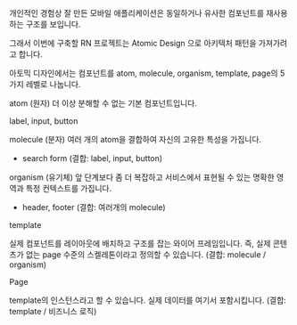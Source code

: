 개인적인 경험상 잘 만든 모바일 애플리케이션은 동일하거나 유사한 컴포넌트를 재사용하는 구조를 보입니다.

그래서 이번에 구축할 RN 프로젝트는 Atomic Design 으로 아키텍처 패턴을 가져가려고 합니다.

아토믹 디자인에서는 컴포넌트를 atom, molecule, organism, template, page의 5가지 레벨로 나눕니다.

atom (원자)
더 이상 분해할 수 없는 기본 컴포넌트입니다.

label, input, button

molecule (분자)
여러 개의 atom을 결합하여 자신의 고유한 특성을 가집니다.

- search form (결합: label, input, button)

organism (유기체)
앞 단계보다 좀 더 복잡하고 서비스에서 표현될 수 있는 명확한 영역과 특정 컨텍스트를 가집니다.

- header, footer (결합: 여러개의 molecule)

template

실제 컴포넌트를 레이아웃에 배치하고 구조를 잡는 와이어 프레임입니다. 즉, 실제 콘텐츠가 없는 page 수준의 스켈레톤이라고 정의할 수 있습니다.
(결합: molecule / organism)

Page

template의 인스턴스라고 할 수 있습니다. 실제 데이터를 여기서 포함시킵니다.
(결합: template / 비즈니스 로직)
